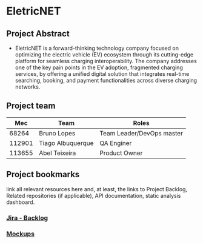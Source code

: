 # EletricNET

## Project Abstract

- EletricNET is a forward-thinking technology company focused on optimizing the
electric vehicle (EV) ecosystem through its cutting-edge platform for seamless charging
interoperability. The company addresses one of the key pain points in the EV adoption, fragmented
charging services, by offering a unified digital solution that integrates real-time searching, booking, and
payment functionalities across diverse charging networks.


## Project team
| Mec    | Team              | Roles                     |
|--------|-------------------|---------------------------|
| 68264  | Bruno Lopes       | Team Leader/DevOps master |
| 112901 | Tiago Albuquerque | QA Enginer                |
| 113655 | Abel Teixeira     | Product Owner             |



## Project bookmarks
link all relevant resources here and, at least, the links to Project
Backlog, Related repositories (if applicable), API documentation, static analysis dashboard.

### [Jira - Backlog](https://eletricnet.atlassian.net/jira/software/projects/SCRUM/boards/1/backlog)
### [Mockups](https://app.moqups.com/apiwPY7LZnYoukWLSLGCHXXqVlXX2Zo7/edit/page/ab9bb6bb5)
